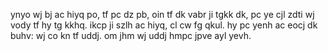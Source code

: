 ynyo wj bj ac hiyq po, tf pc dz pb, oin tf dk vabr ji tgkk dk, pc ye cjl zdti wj vody tf hy tg kkhq. ikcp ji szlh ac hiyq, cl cw fg qkul. hy pc yenh ac eocj dk buhv: wj co kn tf uddj. om jhm wj uddj hmpc jpve ayl yevh.